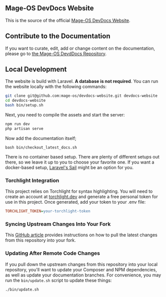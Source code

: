 ## Mage-OS DevDocs Website

This is the source of the official [Mage-OS DevDocs Website](https://devdocs.mage-os.org).

## Contribute to the Documentation

If you want to curate, edit, add or change content on the documentation, please go
to [the Mage-OS DevdDocs Repository](https://github.com/mage-os/devdocs).

## Local Development
The website is build with Laravel. **A database is not required**. You can run the website locally with the following
commands:

```bash
git clone git@github.com:mage-os/devdocs-website.git devdocs-website
cd devdocs-website
bash bin/setup.sh
```

Next, you need to compile the assets and start the server:

```bash
npm run dev
php artisan serve
```

Now add the documentation itself;

```
bash bin/checkout_latest_docs.sh
```

There is no container based setup. There are plenty of different setups out there, so we leave it up to you to choose
your favorite one. If you want a docker-based setup, [Laravel's Sail](https://laravel.com/docs/10.x/sail) might be an 
option for you. 

### Torchlight Integration

This project relies on Torchlight for syntax highlighting. You will need to create an account
at [torchlight.dev](https://torchlight.dev/) and generate a free personal token for use in this project. Once generated,
add your token to your .env file:

```ini
TORCHLIGHT_TOKEN=your-torchlight-token
```

### Syncing Upstream Changes Into Your Fork

This [GitHub article](https://help.github.com/en/articles/syncing-a-fork) provides instructions on how to pull the
latest changes from this repository into your fork.

### Updating After Remote Code Changes

If you pull down the upstream changes from this repository into your local repository, you'll want to update your
Composer and NPM dependencies, as well as update your documentation branches. For convenience, you may run
the `bin/update.sh` script to update these things:

```bash
./bin/update.sh
```
